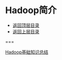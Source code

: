 # Hadoop简介

* [返回顶层目录](../../README.md)
* [返回上层目录](hadoop.md)





===

[Hadoop基础知识总结](https://mp.weixin.qq.com/s/MZ5Us1D9Ida3ZJSvJJS6KQ)



